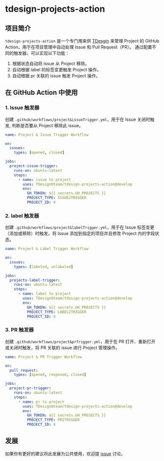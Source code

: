 # tdesign-projects-action

## 项目简介

`tdesign-projects-action` 是一个专门用来供 [TDesgin](https://github.com/Tencent/tdesign) 来管理 Project 的 GitHub Action，用于在项目管理中自动处理 Issue 和 Pull Request（PR）。
通过配置不同的触发器，可以实现以下功能：

1. 根据状态自动将 issue  从 Project 移除。
2. 自动根据 label 的标签变更触发 Project 操作。
3. 自动根据 pr 关联的 issue 触发 Project 操作。

## 在 GitHub Action 中使用

### 1. Issue 触发器

创建 `.github/workflows/project&issueTrigger.yml`，用于在 Issue 关闭时触发, 判断是否要从 Project 移除此 issue。

```yml
name: Project & Issue Trigger Workflow

on:
  issues:
    types: [opened, closed]

jobs:
  project-issue-trigger:
    runs-on: ubuntu-latest
    steps:
      - name: issue to project
        uses: TDesignOteam/tdesign-projects-action@develop
        env:
          GH_TOKEN: ${{ secrets.GH_PROJECTS }}
          PROJECT_TYPE: ISSUE2TRIGGER
          PROJECT_ID: 4
```

### 2. label 触发器

创建 `.github/workflows/project&labelTrigger.yml`，用于在 Issue 标签变更（添加或移除）时触发，将 Issue 添加到指定的项目并且修改 Project 内的字段状态。

```yml
name: Project & Label Trigger Workflow

on:
  issues:
    types: [labeled, unlabeled]

jobs:
  projects-label-trigger:
    runs-on: ubuntu-latest
    steps:
      - name: label to project
        uses: TDesignOteam/tdesign-projects-action@develop
        env:
          GH_TOKEN: ${{ secrets.GH_PROJECTS }}
          PROJECT_TYPE: LABEL2TRIGGER
          PROJECT_ID: 4
```

### 3. PR 触发器

创建 `.github/workflows/project&prTrigger.yml`，用于在 PR 打开、重新打开或关闭时触发，将 PR 关联的 issue 进行 Project 管理操作。

```yml
name: Project & PR Trigger Workflow

on:
  pull_request:
    types: [opened, reopened, closed]

jobs:
  project-pr-trigger:
    runs-on: ubuntu-latest
    steps:
      - name: pr to project
        uses: TDesignOteam/tdesign-projects-action@develop
        env:
          GH_TOKEN: ${{ secrets.GH_PROJECTS }}
          PROJECT_TYPE: PR2TRIGGER
          PROJECT_ID: 4
```

## 发展

如果你有更好的建议将此发展为公共使用，欢迎提 [issue](https://github.com/TDesignOteam/tdesign-projects-action/issues) 讨论。
